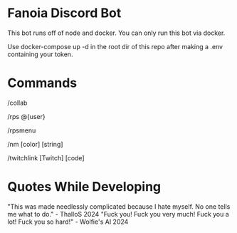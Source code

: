 # Fanoia Discord Bot

This bot runs off of node and docker. You can only run this bot via docker.

Use docker-compose up -d in the root dir of this repo after making a .env containing your token.

# Commands

/collab

/rps @{user}

/rpsmenu

/nm [color] [string]

/twitchlink [Twitch] [code]

# Quotes While Developing 

"This was made needlessly complicated because I hate myself. No one tells me what to do." - ThalloS 2024
"Fuck you! Fuck you very much! Fuck you a lot! Fuck you so hard!" - Wolfie's AI 2024
